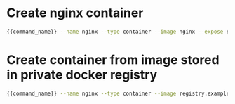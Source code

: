 # Create nginx container

```bash
{{command_name}} --name nginx --type container --image nginx --expose 80:80
```

# Create container from image stored in private docker registry

```bash
{{command_name}} --name nginx --type container --image registry.example.com/my-app --expose80:80 --registry-dockercfg reach
```

